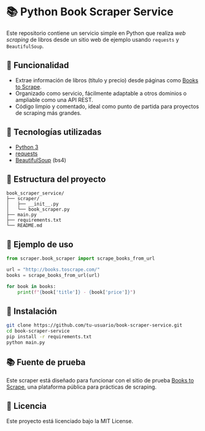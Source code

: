 # 📚 Python Book Scraper Service

Este repositorio contiene un servicio simple en Python que realiza *web scraping* de libros desde un sitio web de ejemplo usando `requests` y `BeautifulSoup`.

## 🚀 Funcionalidad

- Extrae información de libros (título y precio) desde páginas como [Books to Scrape](http://books.toscrape.com/).
- Organizado como servicio, fácilmente adaptable a otros dominios o ampliable como una API REST.
- Código limpio y comentado, ideal como punto de partida para proyectos de scraping más grandes.

## 🧠 Tecnologías utilizadas

- [Python 3](w)
- [requests](w)
- [BeautifulSoup](w) (bs4)

## 🧩 Estructura del proyecto

```
book_scraper_service/
├── scraper/
│   ├── __init__.py
│   └── book_scraper.py
├── main.py
├── requirements.txt
└── README.md
```

## 📄 Ejemplo de uso

```python
from scraper.book_scraper import scrape_books_from_url

url = "http://books.toscrape.com/"
books = scrape_books_from_url(url)

for book in books:
    print(f"{book['title']} - {book['price']}")
```

## 🔧 Instalación

```bash
git clone https://github.com/tu-usuario/book-scraper-service.git
cd book-scraper-service
pip install -r requirements.txt
python main.py
```

## 📚 Fuente de prueba

Este scraper está diseñado para funcionar con el sitio de prueba [Books to Scrape](http://books.toscrape.com/), una plataforma pública para prácticas de scraping.

## 📝 Licencia

Este proyecto está licenciado bajo la MIT License.
